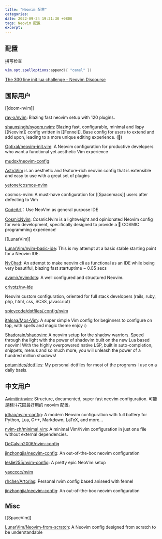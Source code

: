 ```yaml
---
title: "Neovim 配置"
categories: 
date: 2022-09-24 19:21:30 +0800
tags: Neovim 配置
excerpt: 
---
```



## 配置

拼写检查

```lua
vim.opt.spelloptions:append({ "camel" })
```


[The 300 line init.lua challenge - Neovim Discourse](https://neovim.discourse.group/t/the-300-line-init-lua-challenge/227)


## 国际用户

[[doom-nvim]]

[ray-x/nvim](https://github.com/ray-x/nvim): Blazing fast neovim setup with 120 plugins.

[shaunsingh/nyoom.nvim](https://github.com/shaunsingh/nyoom.nvim): Blazing fast, configurable, minimal and lispy [[Neovim]] config written in [[Fennel]]. Base config for users to extend and add upon, leading to a more unique editing experience. (🚀)


[Optixal/neovim-init.vim](https://github.com/Optixal/neovim-init.vim): A Neovim configuration for productive developers who want a functional yet aesthetic Vim experience

[mudox/neovim-config](https://github.com/mudox/neovim-config)


[AstroVim](https://github.com/kabinspace/AstroVim) is an aesthetic and feature-rich neovim config that is extensible and easy to use with a great set of plugins


[yetone/cosmos-nvim](https://github.com/yetone/cosmos-nvim)

cosmos-nvim: A must-have configuration for [[Spacemacs]] users after defecting to Vim


[CodeArt](https://github.com/artart222/CodeArt)：Use NeoVim as general purpose IDE



[CosmicNvim](https://github.com/CosmicNvim/CosmicNvim): CosmicNvim is a lightweight and opinionated Neovim config for web development, specifically designed to provide a 💫 COSMIC programming experience!





[[LunarVim]]

[LunarVim/nvim-basic-ide](https://github.com/LunarVim/nvim-basic-ide): This is my attempt at a basic stable starting point for a Neovim IDE.

[NvChad](https://github.com/NvChad/NvChad): An attempt to make neovim cli as functional as an IDE while being very beautiful, blazing fast startuptime ~ 0.05 secs


[ayamir/nvimdots](https://github.com/ayamir/nvimdots): A well configured and structured Neovim.


[crivotz/nv-ide](https://github.com/crivotz/nv-ide)

Neovim custom configuration, oriented for full stack developers (rails, ruby, php, html, css, SCSS, javascript)

[spicycode/dotfiles/.config/nvim](https://github.com/spicycode/dotfiles/tree/main/.config/nvim)

[italoaa/Mos-Vim](https://github.com/italoaa/Mos-Vim): A super simple Vim config for beginners to configure on top, with spells and magic theme enjoy :)

[Shadorain/shadovim](https://github.com/Shadorain/shadovim): A neovim setup for the shadow warriors. Speed through the light with the power of shadovim built on the new Lua based neovim! With the highly overpowered native LSP, built in auto-completion, snippets, menus and so much more, you will unleash the power of a hundred million shadows!

[potamides/dotfiles](https://github.com/potamides/dotfiles): My personal dotfiles for most of the programs I use on a daily basis.



## 中文用户


[Avimitin/nvim](https://github.com/Avimitin/nvim): Structure, documented, super fast neovim configuration. 可能是翻斗花园最好用的 neovim 配置。

[jdhao/nvim-config](https://github.com/jdhao/nvim-config): A modern Neovim configuration with full battery for Python, Lua, C++, Markdown, LaTeX, and more...

[nvim-zh/minimal_vim](https://github.com/nvim-zh/minimal_vim): A minimal Vim/Nvim configuration in just one file without external dependencies.

[DeCalvin2006/nvim-config](https://github.com/DeCalvin2006/nvim-config)

[jinzhongjia/neovim-config](https://github.com/jinzhongjia/neovim-config): An out-of-the-box neovim configuration

[leslie255/nvim-config](https://github.com/leslie255/nvim-config): A pretty epic NeoVim setup

[yaocccc/nvim](https://github.com/yaocccc/nvim)

[rhcher/Artorias](https://github.com/rhcher/Artorias): Personal nvim config based aniseed with fennel

[jinzhongjia/neovim-config](https://github.com/jinzhongjia/neovim-config): An out-of-the-box neovim configuration

## Misc

[[SpaceVim]]

[LunarVim/Neovim-from-scratch](https://github.com/LunarVim/Neovim-from-scratch): A Neovim config designed from scratch to be understandable


